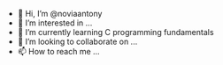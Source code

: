 - 👋 Hi, I’m @noviaantony
- 👀 I’m interested in ...
- 🌱 I’m currently learning C programming fundamentals
- 💞️ I’m looking to collaborate on ...
- 📫 How to reach me ...

<!---
noviaantony/noviaantony is a ✨ special ✨ repository because its `README.md` (this file) appears on your GitHub profile.
You can click the Preview link to take a look at your changes.
--->
